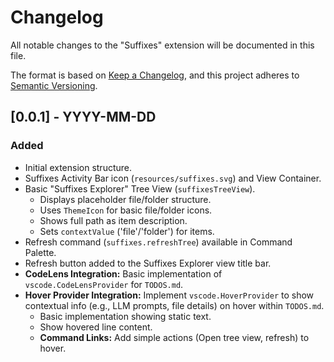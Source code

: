 # Changelog

All notable changes to the "Suffixes" extension will be documented in this file.

The format is based on [Keep a Changelog](https://keepachangelog.com/en/1.0.0/),
and this project adheres to [Semantic Versioning](https://semver.org/spec/v2.0.0.html).

## [0.0.1] - YYYY-MM-DD

### Added

- Initial extension structure.
- Suffixes Activity Bar icon (`resources/suffixes.svg`) and View Container.
- Basic "Suffixes Explorer" Tree View (`suffixesTreeView`).
  - Displays placeholder file/folder structure.
  - Uses `ThemeIcon` for basic file/folder icons.
  - Shows full path as item description.
  - Sets `contextValue` ('file'/'folder') for items.
- Refresh command (`suffixes.refreshTree`) available in Command Palette.
- Refresh button added to the Suffixes Explorer view title bar.
- **CodeLens Integration:** Basic implementation of `vscode.CodeLensProvider` for `TODOS.md`.
- **Hover Provider Integration:** Implement `vscode.HoverProvider` to show contextual info (e.g., LLM prompts, file details) on hover within `TODOS.md`.
  - Basic implementation showing static text.
  - Show hovered line content.
  - **Command Links:** Add simple actions (Open tree view, refresh) to hover.
